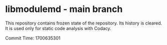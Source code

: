 # libmodulemd - main branch

This repository contains frozen state of the repository.
Its history is cleared. It is used only for static code
analysis with Codacy.

Commit Time: 1700635301